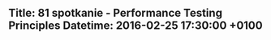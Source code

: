 Title: 81 spotkanie - Performance Testing Principles
Datetime: 2016-02-25 17:30:00 +0100
-----------------

